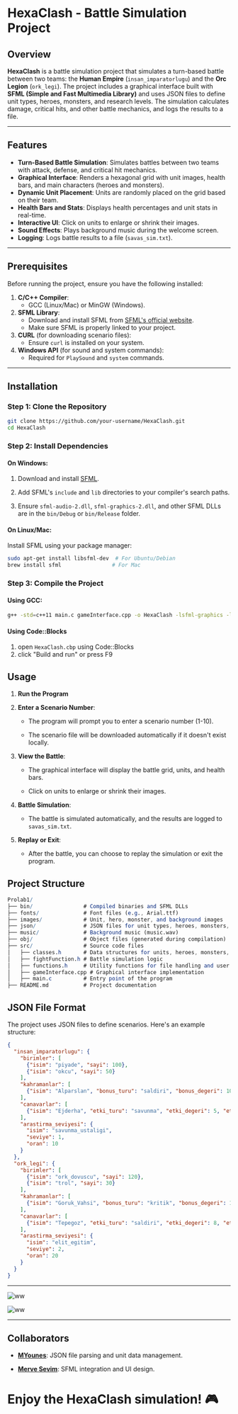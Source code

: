 # HexaClash - Battle Simulation Project

## Overview

**HexaClash** is a battle simulation project that simulates a turn-based battle between two teams: the **Human Empire** (`insan_imparatorlugu`) and the **Orc Legion** (`ork_legi`). The project includes a graphical interface built with **SFML (Simple and Fast Multimedia Library)** and uses JSON files to define unit types, heroes, monsters, and research levels. The simulation calculates damage, critical hits, and other battle mechanics, and logs the results to a file.

---

## Features

- **Turn-Based Battle Simulation**: Simulates battles between two teams with attack, defense, and critical hit mechanics.
- **Graphical Interface**: Renders a hexagonal grid with unit images, health bars, and main characters (heroes and monsters).
- **Dynamic Unit Placement**: Units are randomly placed on the grid based on their team.
- **Health Bars and Stats**: Displays health percentages and unit stats in real-time.
- **Interactive UI**: Click on units to enlarge or shrink their images.
- **Sound Effects**: Plays background music during the welcome screen.
- **Logging**: Logs battle results to a file (`savas_sim.txt`).

---

## Prerequisites

Before running the project, ensure you have the following installed:

1. **C/C++ Compiler**: 
   - GCC (Linux/Mac) or MinGW (Windows).
2. **SFML Library**:
   - Download and install SFML from [SFML's official website](https://www.sfml-dev.org/).
   - Make sure SFML is properly linked to your project.
3. **CURL** (for downloading scenario files):
   - Ensure `curl` is installed on your system.
4. **Windows API** (for sound and system commands):
   - Required for `PlaySound` and `system` commands.

---

## Installation

### Step 1: Clone the Repository

```bash
git clone https://github.com/your-username/HexaClash.git
cd HexaClash
```

### Step 2: Install Dependencies

#### On Windows:
<ol start="1">
  <li>
    <p>
      Download and install
      <a
        href="https://www.sfml-dev.org/download.php"
        target="_blank"
        rel="noreferrer"
        >SFML</a
      >.
    </p>
  </li>
  <li>
    <p>
      Add SFML's <code>include</code> and <code>lib</code> directories to your
      compiler's search paths.
    </p>
  </li>
  <li>
    <p>
      Ensure <code>sfml-audio-2.dll</code>, <code>sfml-graphics-2.dll</code>,
      and other SFML DLLs are in the <code>bin/Debug</code> or
      <code>bin/Release</code> folder.
    </p>
  </li>
</ol>

#### On Linux/Mac:
Install SFML using your package manager:
```bash
sudo apt-get install libsfml-dev  # For Ubuntu/Debian
brew install sfml                # For Mac
```
### Step 3: Compile the Project

#### Using GCC:
```bash
g++ -std=c++11 main.c gameInterface.cpp -o HexaClash -lsfml-graphics -lsfml-window -lsfml-system -lsfml-audio
```

#### Using Code::Blocks
1. open `HexaClash.cbp` using Code::Blocks
2. click "Build and run" or press F9

## Usage

<ol start="1">
  <li>
    <p><strong>Run the Program</strong></p>

  </li>
  <li>
    <p><strong>Enter a Scenario Number</strong>:</p>
    <ul>
      <li>
        <p>The program will prompt you to enter a scenario number (1-10).</p>
      </li>
      <li>
        <p>
          The scenario file will be downloaded automatically if it doesn't exist
          locally.
        </p>
      </li>
    </ul>
  </li>
  <li>
    <p><strong>View the Battle</strong>:</p>
    <ul>
      <li>
        <p>
          The graphical interface will display the battle grid, units, and
          health bars.
        </p>
      </li>
      <li><p>Click on units to enlarge or shrink their images.</p></li>
    </ul>
  </li>
  <li>
    <p><strong>Battle Simulation</strong>:</p>
    <ul>
      <li>
        <p>
          The battle is simulated automatically, and the results are logged to
          <code>savas_sim.txt</code>.
        </p>
      </li>
    </ul>
  </li>
  <li>
    <p><strong>Replay or Exit</strong>:</p>
    <ul>
      <li>
        <p>
          After the battle, you can choose to replay the simulation or exit the
          program.
        </p>
      </li>
    </ul>
  </li>
</ol>

## Project Structure
```mathematica
Prolab1/
├── bin/                # Compiled binaries and SFML DLLs
├── fonts/              # Font files (e.g., Arial.ttf)
├── images/             # Unit, hero, monster, and background images
├── json/               # JSON files for unit types, heroes, monsters, and research
├── music/              # Background music (music.wav)
├── obj/                # Object files (generated during compilation)
├── src/                # Source code files
│   ├── classes.h       # Data structures for units, heroes, monsters, and teams
│   ├── fightFunction.h # Battle simulation logic
│   ├── functions.h     # Utility functions for file handling and user interaction
│   ├── gameInterface.cpp # Graphical interface implementation
│   ├── main.c          # Entry point of the program
├── README.md           # Project documentation
```

## JSON File Format
The project uses JSON files to define scenarios. Here's an example structure:
```json
{
  "insan_imparatorlugu": {
    "birimler": [
      {"isim": "piyade", "sayi": 100},
      {"isim": "okcu", "sayi": 50}
    ],
    "kahramanlar": [
      {"isim": "Alparslan", "bonus_turu": "saldiri", "bonus_degeri": 10, "etkilenen": "piyade"}
    ],
    "canavarlar": [
      {"isim": "Ejderha", "etki_turu": "savunma", "etki_degeri": 5, "etkilenen": "okcu"}
    ],
    "arastirma_seviyesi": {
      "isim": "savunma_ustaligi",
      "seviye": 1,
      "oran": 10
    }
  },
  "ork_legi": {
    "birimler": [
      {"isim": "ork_dovuscu", "sayi": 120},
      {"isim": "trol", "sayi": 30}
    ],
    "kahramanlar": [
      {"isim": "Goruk_Vahsi", "bonus_turu": "kritik", "bonus_degeri": 15, "etkilenen": "ork_dovuscu"}
    ],
    "canavarlar": [
      {"isim": "Tepegoz", "etki_turu": "saldiri", "etki_degeri": 8, "etkilenen": "trol"}
    ],
    "arastirma_seviyesi": {
      "isim": "elit_egitim",
      "seviye": 2,
      "oran": 20
    }
  }
}
```



<hr>

![ww](images/Screenshots(1).bmp)

![ww](images/Screenshots(2).bmp)

<hr>

## Collaborators

<ul>
  <li>
    <p>
      <strong
        ><a
          href="https://github.com/MYounesEG"
          target="_blank"
          rel="noreferrer"
          >MYounes</a
        ></strong
      >: JSON file parsing and unit data management.
    </p>
  </li>
  <li>
    <p>
      <strong
        ><a
          href="https://github.com/MerveSevim44"
          target="_blank"
          rel="noreferrer"
          >Merve Sevim</a
        ></strong
      >: SFML integration and UI design.
    </p>
  </li>
</ul>


# Enjoy the HexaClash simulation! 🎮